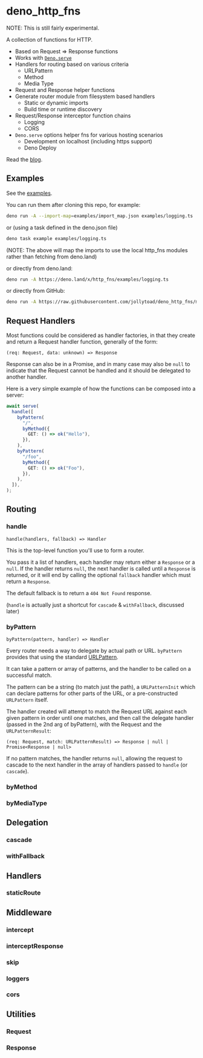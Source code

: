 # deno_http_fns

NOTE: This is still fairly experimental.

A collection of functions for HTTP.

- Based on Request => Response functions
- Works with [`Deno.serve`][deno_serve]
- Handlers for routing based on various criteria
  - URLPattern
  - Method
  - Media Type
- Request and Response helper functions
- Generate router module from filesystem based handlers
  - Static or dynamic imports
  - Build time or runtime discovery
- Request/Response interceptor function chains
  - Logging
  - CORS
- `Deno.serve` options helper fns for various hosting scenarios
  - Development on localhost (including https support)
  - Deno Deploy

Read the [blog].

[deno_serve]: https://deno.land/api?s=Deno.serve
[blog]: https://jollytoad.deno.dev/blog/http_fns

## Examples

See the [examples](./examples).

You can run them after cloning this repo, for example:

```sh
deno run -A --import-map=examples/import_map.json examples/logging.ts
```

or (using a task defined in the deno.json file)

```sh
deno task example examples/logging.ts
```

(NOTE: The above will map the imports to use the local http_fns modules rather
than fetching from deno.land)

or directly from deno.land:

```sh
deno run -A https://deno.land/x/http_fns/examples/logging.ts
```

or directly from GitHub:

```sh
deno run -A https://raw.githubusercontent.com/jollytoad/deno_http_fns/main/examples/logging.ts
```

## Request Handlers

Most functions could be considered as handler factories, in that they create and
return a Request handler function, generally of the form:

`(req: Request, data: unknown) => Response`

Response can also be in a Promise, and in many case may also be `null` to
indicate that the Request cannot be handled and it should be delegated to
another handler.

Here is a very simple example of how the functions can be composed into a
server:

```ts
await serve(
  handle([
    byPattern(
      "/",
      byMethod({
        GET: () => ok("Hello"),
      }),
    ),
    byPattern(
      "/foo",
      byMethod({
        GET: () => ok("Foo"),
      }),
    ),
  ]),
);
```

## Routing

### handle

`handle(handlers, fallback) => Handler`

This is the top-level function you'll use to form a router.

You pass it a list of handlers, each handler may return either a `Response` or a
`null`. If the handler returns `null`, the next handler is called until a
`Response` is returned, or it will end by calling the optional `fallback`
handler which must return a `Response`.

The default fallback is to return a `404 Not Found` response.

(`handle` is actually just a shortcut for `cascade` & `withFallback`, discussed
later)

### byPattern

`byPattern(pattern, handler) => Handler`

Every router needs a way to delegate by actual path or URL. `byPattern` provides
that using the standard
[URLPattern](https://developer.mozilla.org/en-US/docs/Web/API/URLPattern).

It can take a pattern or array of patterns, and the handler to be called on a
successful match.

The pattern can be a string (to match just the path), a `URLPatternInit` which
can declare patterns for other parts of the URL, or a pre-constructed
`URLPattern` itself.

The handler created will attempt to match the Request URL against each given
pattern in order until one matches, and then call the delegate handler (passed
in the 2nd arg of byPattern), with the Request and the `URLPatternResult`:

`(req: Request, match: URLPatternResult) => Response | null | Promise<Response | null>`

If no pattern matches, the handler returns `null`, allowing the request to
cascade to the next handler in the array of handlers passed to `handle` (or
`cascade`).

### byMethod

### byMediaType

## Delegation

### cascade

### withFallback

## Handlers

### staticRoute

## Middleware

### intercept

### interceptResponse

### skip

### loggers

### cors

## Utilities

### Request

### Response
